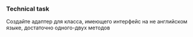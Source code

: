### Technical task
Создайте адаптер для класса, имеющего интерфейс на не английском языке, достаточно одного-двух методов
